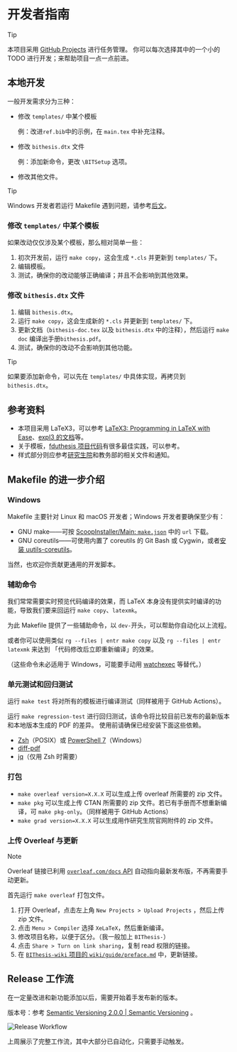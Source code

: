 # 开发者指南

> [!TIP]
>
> 本项目采用 [GitHub Projects](https://github.com/BITNP/BIThesis/projects) 进行任务管理。
> 你可以每次选择其中的一个小的 TODO 进行开发；来帮助项目一点一点前进。

## 本地开发

一般开发需求分为三种：

- 修改 `templates/` 中某个模板

  例：改进`ref.bib`中的示例，在 `main.tex` 中补充注释。

- 修改 `bithesis.dtx` 文件

  例：添加新命令，更改 `\BITSetup` 选项。

- 修改其他文件。

> [!TIP]
>
> Windows 开发者若运行 Makefile 遇到问题，请参考[后文](#Windows)。

### 修改 `templates/` 中某个模板

如果改动仅仅涉及某个模板，那么相对简单一些：

1. 初次开发前，运行 `make copy`，这会生成 `*.cls` 并更新到 `templates/` 下。
2. 编辑模板。
3. 测试，确保你的改动能够正确编译；并且不会影响到其他效果。

### 修改 `bithesis.dtx` 文件

1. 编辑 `bithesis.dtx`。
2. 运行 `make copy`，这会生成新的 `*.cls` 并更新到 `templates/` 下。
3. 更新文档（`bithesis-doc.tex` 以及 `bithesis.dtx` 中的注释），然后运行 `make doc` 编译出手册`bithesis.pdf`。
4. 测试，确保你的改动不会影响到其他功能。

> [!TIP]
>
> 如果要添加新命令，可以先在 `templates/` 中具体实现，再拷贝到 `bithesis.dtx`。

## 参考资料

- 本项目采用 LaTeX3，可以参考 [LaTeX3: Programming in LaTeX with Ease](https://www.alanshawn.com/tech/2020/10/04/latex3-tutorial.html)、[expl3 的文档](https://www.latex-project.org/help/documentation/)等。
- 关于模板，[fduthesis 项目代码](https://github.com/stone-zeng/fduthesis)有很多最佳实践，可以参考。
- 样式部分则应参考[研究生院](https://grd.bit.edu.cn/xwgz/xwgz2/wjxz_xwgz/)和教务部的相关文件和通知。

## Makefile 的进一步介绍

### Windows

Makefile 主要针对 Linux 和 macOS 开发者；Windows 开发者要确保至少有：

- GNU make——可按 [ScoopInstaller/Main: `make.json`](https://github.com/ScoopInstaller/Main/blob/master/bucket/make.json) 中的 `url` 下载。
- GNU coreutils——可使用内置了 coreutils 的 Git Bash 或 Cygwin，或者[安装 uutils-coreutils](https://uutils.github.io/coreutils/docs/installation.html#windows)。

当然，也欢迎你贡献更通用的开发脚本。

### 辅助命令

我们常常需要实时预览代码编译的效果，而 LaTeX 本身没有提供实时编译的功能，导致我们要来回运行 `make copy`、`latexmk`。

为此 Makefile 提供了一些辅助命令，以 `dev-`开头，可以帮助你自动化以上流程。

或者你可以使用类似 `rg --files | entr make copy` 以及 `rg --files | entr latexmk` 来达到
「代码修改后立即重新编译」的效果。

（这些命令未必适用于 Windows，可能要手动用 [watchexec](https://watchexec.github.io/) 等替代。）

### 单元测试和回归测试

运行 `make test` 将对所有的模板进行编译测试（同样被用于 GitHub Actions）。

运行 `make regression-test` 进行回归测试，该命令将比较目前已发布的最新版本和本地版本生成的 PDF 的差异。
使用前请确保已经安装下面这些依赖。

- [Zsh](https://github.com/ohmyzsh/ohmyzsh/wiki/Installing-ZSH)（POSIX）或 [PowerShell 7](https://learn.microsoft.com/zh-cn/powershell/scripting/install/installing-powershell-on-windows?view=powershell-7.3)（Windows）
- [diff-pdf](https://vslavik.github.io/diff-pdf/)
- [jq](https://jqlang.github.io/jq/)（仅用 Zsh 时需要）

### 打包

- `make overleaf version=X.X.X` 可以生成上传 overleaf 所需要的 zip 文件。
- `make pkg` 可以生成上传 CTAN 所需要的 zip 文件。若已有手册而不想重新编译，可 `make pkg-only`。（同样被用于 GitHub Actions）
- `make grad version=X.X.X` 可以生成用作研究生院官网附件的 zip 文件。

### 上传 Overleaf 与更新

> [!NOTE]
> Overleaf 链接已利用 [`overleaf.com/docs` API](https://www.overleaf.com/devs) 自动指向最新发布版，不再需要手动更新。

首先运行 `make overleaf` 打包文件。

1. 打开 Overleaf，点击左上角 `New Projects > Upload Projects` ，然后上传 zip 文件。
2. 点击 `Menu > Compiler` 选择 `XeLaTeX`，然后重新编译。
3. 修改项目名称，以便于区分。（我一般加上 `BIThesis-`）
4. 点击 `Share > Turn on link sharing`，复制 read 权限的链接。
5. 在 [`BIThesis-wiki` 项目的 `wiki/guide/preface.md`](https://github.com/BITNP/BIThesis-wiki/blob/main/wiki/guide/preface.md) 中，更新链接。

## Release 工作流

在一定量改进和新功能添加以后，需要开始着手发布新的版本。

版本号：参考 [Semantic Versioning 2.0.0 | Semantic Versioning](https://semver.org/) 。

![Release Workflow](./assets/release_workflow.png)

上周展示了完整工作流，其中大部分已自动化，只需要手动触发。

